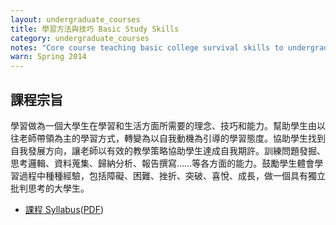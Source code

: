 ```yaml
---
layout: undergraduate_courses
title: 學習方法與技巧 Basic Study Skills
category: undergraduate_courses
notes: "Core course teaching basic college survival skills to undergraduates. (Co-taught.)"
warn: Spring 2014
---
```


## 課程宗旨

學習做為一個大學生在學習和生活方面所需要的理念、技巧和能力。幫助學生由以往老師帶領為主的學習方式，轉變為以自我動機為引導的學習態度。協助學生找到自我發展方向，讓老師以有效的教學策略協助學生達成自我期許。訓練問題發掘、思考邏輯、資料蒐集、歸納分析、報告撰寫……等各方面的能力。鼓勵學生體會學習過程中種種經驗，包括障礙、困難、挫折、突破、喜悅、成長，做一個具有獨立批判思考的大學生。

* [課程 Syllabus][syllabus]([PDF][pdf])

[syllabus]:https://docs.google.com/spreadsheet/pub?key=0AlIzY9pLiJVZdGljVmtGUXgxblp3RnppQXpzaWRER2c&single=true&gid=0&output=html
[pdf]:https://docs.google.com/spreadsheet/pub?key=0AlIzY9pLiJVZdGljVmtGUXgxblp3RnppQXpzaWRER2c&single=true&gid=0&output=pdf
